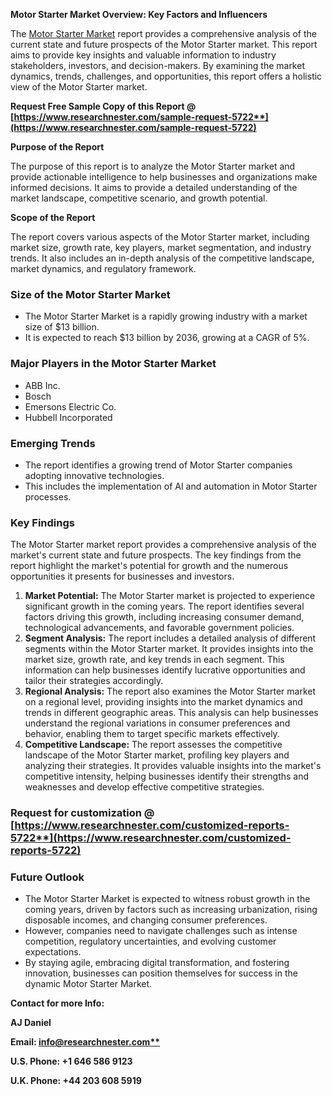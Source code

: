 ﻿**Motor Starter Market Overview: Key Factors and Influencers**

The [Motor Starter Market](https://www.researchnester.com/reports/motor-starter-market/5722) report provides a comprehensive analysis of the current state and future prospects of the Motor Starter market. This report aims to provide key insights and valuable information to industry stakeholders, investors, and decision-makers. By examining the market dynamics, trends, challenges, and opportunities, this report offers a holistic view of the Motor Starter market.

**Request Free Sample Copy of this Report @ [https://www.researchnester.com/sample-request-5722**](https://www.researchnester.com/sample-request-5722)**

**Purpose of the Report**

The purpose of this report is to analyze the Motor Starter market and provide actionable intelligence to help businesses and organizations make informed decisions. It aims to provide a detailed understanding of the market landscape, competitive scenario, and growth potential.

**Scope of the Report**

The report covers various aspects of the Motor Starter market, including market size, growth rate, key players, market segmentation, and industry trends. It also includes an in-depth analysis of the competitive landscape, market dynamics, and regulatory framework.
### **Size of the Motor Starter Market**
- The Motor Starter Market is a rapidly growing industry with a market size of $13 billion.
- It is expected to reach $13 billion by 2036, growing at a CAGR of 5%.
### **Major Players in the Motor Starter Market**
- ABB Inc.
- Bosch
- Emersons Electric Co.
- Hubbell Incorporated
### **Emerging Trends**
- The report identifies a growing trend of Motor Starter companies adopting innovative technologies.
- This includes the implementation of AI and automation in Motor Starter processes.
### **Key Findings**
The Motor Starter market report provides a comprehensive analysis of the market's current state and future prospects. The key findings from the report highlight the market's potential for growth and the numerous opportunities it presents for businesses and investors.

1. **Market Potential:** The Motor Starter market is projected to experience significant growth in the coming years. The report identifies several factors driving this growth, including increasing consumer demand, technological advancements, and favorable government policies.
1. **Segment Analysis:** The report includes a detailed analysis of different segments within the Motor Starter market. It provides insights into the market size, growth rate, and key trends in each segment. This information can help businesses identify lucrative opportunities and tailor their strategies accordingly.
1. **Regional Analysis:** The report also examines the Motor Starter market on a regional level, providing insights into the market dynamics and trends in different geographic areas. This analysis can help businesses understand the regional variations in consumer preferences and behavior, enabling them to target specific markets effectively.
1. **Competitive Landscape:** The report assesses the competitive landscape of the Motor Starter market, profiling key players and analyzing their strategies. It provides valuable insights into the market's competitive intensity, helping businesses identify their strengths and weaknesses and develop effective competitive strategies.
### **Request for customization @ [https://www.researchnester.com/customized-reports-5722**](https://www.researchnester.com/customized-reports-5722)**
### **Future Outlook**
- The Motor Starter Market is expected to witness robust growth in the coming years, driven by factors such as increasing urbanization, rising disposable incomes, and changing consumer preferences.
- However, companies need to navigate challenges such as intense competition, regulatory uncertainties, and evolving customer expectations.
- By staying agile, embracing digital transformation, and fostering innovation, businesses can position themselves for success in the dynamic Motor Starter Market.

**Contact for more Info:**

**AJ Daniel**

**Email: [info@researchnester.com**](mailto:info@researchnester.com)**

**U.S. Phone: +1 646 586 9123** 

**U.K. Phone: +44 203 608 5919**


